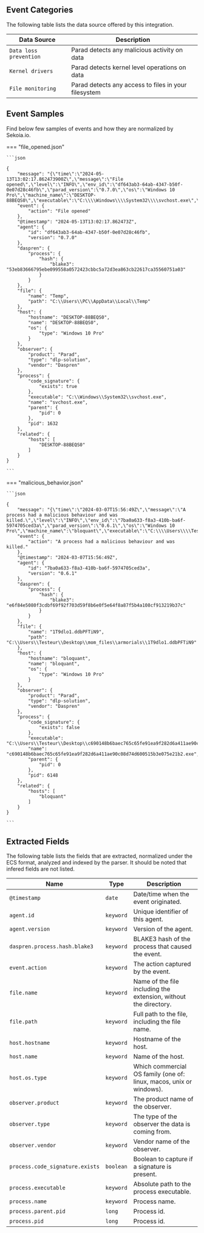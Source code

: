 
## Event Categories


The following table lists the data source offered by this integration.

| Data Source | Description                          |
| ----------- | ------------------------------------ |
| `Data loss prevention` | Parad detects any malicious activity on data |
| `Kernel drivers` | Parad detects kernel level operations on data |
| `File monitoring` | Parad detects any access to files in your filesystem |








## Event Samples

Find below few samples of events and how they are normalized by Sekoia.io.


=== "file_opened.json"

    ```json
	
    {
        "message": "{\"time\":\"2024-05-13T13:02:17.862473900Z\",\"message\":\"File opened\",\"level\":\"INFO\",\"env_id\":\"df643ab3-64ab-4347-b50f-0e07d28c46fb\",\"parad_version\":\"0.7.0\",\"os\":\"Windows 10 Pro\",\"machine_name\":\"DESKTOP-88BEQS0\",\"executable\":\"C:\\\\Windows\\\\System32\\\\svchost.exe\",\"pid\":1632,\"hash\":\"53eb83666795ebe099558a0572423cbbc5a72d3ea863cb22617ca35560751a03\",\"ppid\":0,\"signed\":true,\"executable_basename\":\"svchost.exe\",\"executable_category\":\"System\",\"created_length\":0,\"fullpath\":\"C:\\\\Users\\\\PC\\\\AppData\\\\Local\\\\Temp\",\"basename\":\"Temp\",\"fullpath_category\":\"AppData\"}",
        "event": {
            "action": "File opened"
        },
        "@timestamp": "2024-05-13T13:02:17.862473Z",
        "agent": {
            "id": "df643ab3-64ab-4347-b50f-0e07d28c46fb",
            "version": "0.7.0"
        },
        "daspren": {
            "process": {
                "hash": {
                    "blake3": "53eb83666795ebe099558a0572423cbbc5a72d3ea863cb22617ca35560751a03"
                }
            }
        },
        "file": {
            "name": "Temp",
            "path": "C:\\Users\\PC\\AppData\\Local\\Temp"
        },
        "host": {
            "hostname": "DESKTOP-88BEQS0",
            "name": "DESKTOP-88BEQS0",
            "os": {
                "type": "Windows 10 Pro"
            }
        },
        "observer": {
            "product": "Parad",
            "type": "dlp-solution",
            "vendor": "Daspren"
        },
        "process": {
            "code_signature": {
                "exists": true
            },
            "executable": "C:\\Windows\\System32\\svchost.exe",
            "name": "svchost.exe",
            "parent": {
                "pid": 0
            },
            "pid": 1632
        },
        "related": {
            "hosts": [
                "DESKTOP-88BEQS0"
            ]
        }
    }
    	
	```


=== "malicious_behavior.json"

    ```json
	
    {
        "message": "{\"time\":\"2024-03-07T15:56:49Z\",\"message\":\"A process had a malicious behaviour and was killed.\",\"level\":\"INFO\",\"env_id\":\"7ba0a633-f8a3-410b-ba6f-5974705ced3a\",\"parad_version\":\"0.6.1\",\"os\":\"Windows 10 Pro\",\"machine_name\":\"bloquant\",\"executable\":\"C:\\\\Users\\\\Testeur\\\\Desktop\\\\c690148b6baec765c65fe91ea9f282d6a411ae90c08d74d600515b3e075e21b2.exe\",\"pid\":6148,\"hash\":\"e6f84e5080f3cdbf69f92f703d59f8b6e0f5e64f8a87f5b4a108cf913219b37c\",\"ppid\":0,\"signed\":false,\"executable_basename\":\"c690148b6baec765c65fe91ea9f282d6a411ae90c08d74d600515b3e075e21b2.exe\",\"executable_category\":\"User\",\"offset\":262144,\"written_length\":131072,\"fullpath\":\"C:\\\\Users\\\\Testeur\\\\Desktop\\\\mom_files\\\\armorials\\\\1T9dlo1.ddbPFTiN9\",\"basename\":\"1T9dlo1.ddbPFTiN9\",\"fullpath_category\":\"User\"}",
        "event": {
            "action": "A process had a malicious behaviour and was killed."
        },
        "@timestamp": "2024-03-07T15:56:49Z",
        "agent": {
            "id": "7ba0a633-f8a3-410b-ba6f-5974705ced3a",
            "version": "0.6.1"
        },
        "daspren": {
            "process": {
                "hash": {
                    "blake3": "e6f84e5080f3cdbf69f92f703d59f8b6e0f5e64f8a87f5b4a108cf913219b37c"
                }
            }
        },
        "file": {
            "name": "1T9dlo1.ddbPFTiN9",
            "path": "C:\\Users\\Testeur\\Desktop\\mom_files\\armorials\\1T9dlo1.ddbPFTiN9"
        },
        "host": {
            "hostname": "bloquant",
            "name": "bloquant",
            "os": {
                "type": "Windows 10 Pro"
            }
        },
        "observer": {
            "product": "Parad",
            "type": "dlp-solution",
            "vendor": "Daspren"
        },
        "process": {
            "code_signature": {
                "exists": false
            },
            "executable": "C:\\Users\\Testeur\\Desktop\\c690148b6baec765c65fe91ea9f282d6a411ae90c08d74d600515b3e075e21b2.exe",
            "name": "c690148b6baec765c65fe91ea9f282d6a411ae90c08d74d600515b3e075e21b2.exe",
            "parent": {
                "pid": 0
            },
            "pid": 6148
        },
        "related": {
            "hosts": [
                "bloquant"
            ]
        }
    }
    	
	```





## Extracted Fields

The following table lists the fields that are extracted, normalized under the ECS format, analyzed and indexed by the parser. It should be noted that infered fields are not listed.

| Name | Type | Description                |
| ---- | ---- | ---------------------------|
|`@timestamp` | `date` | Date/time when the event originated. |
|`agent.id` | `keyword` | Unique identifier of this agent. |
|`agent.version` | `keyword` | Version of the agent. |
|`daspren.process.hash.blake3` | `keyword` | BLAKE3 hash of the process that caused the event. |
|`event.action` | `keyword` | The action captured by the event. |
|`file.name` | `keyword` | Name of the file including the extension, without the directory. |
|`file.path` | `keyword` | Full path to the file, including the file name. |
|`host.hostname` | `keyword` | Hostname of the host. |
|`host.name` | `keyword` | Name of the host. |
|`host.os.type` | `keyword` | Which commercial OS family (one of: linux, macos, unix or windows). |
|`observer.product` | `keyword` | The product name of the observer. |
|`observer.type` | `keyword` | The type of the observer the data is coming from. |
|`observer.vendor` | `keyword` | Vendor name of the observer. |
|`process.code_signature.exists` | `boolean` | Boolean to capture if a signature is present. |
|`process.executable` | `keyword` | Absolute path to the process executable. |
|`process.name` | `keyword` | Process name. |
|`process.parent.pid` | `long` | Process id. |
|`process.pid` | `long` | Process id. |

